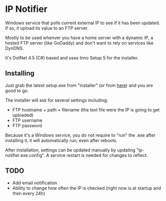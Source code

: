 IP Notifier
===========

Windows service that polls current external IP to see if it has been updated. If so, it upload its value to an FTP server.

Mostly to be used whenver you have a home server with a dynamic IP, a hosted FTP server (like GoDaddy) and don't want to rely on services like DynDNS.

It's DotNet 4.5 (C#) based and uses Inno Setup 5 for the installer.

Installing
-----------

Just grab the latest setup.exe from "installer" (or from [here](installer/setup.exe)) and you are good to go.

The installer will ask for several settings including:

* FTP hostname + path + filename (the text file were the IP is going to get uploaded)
* FTP username
* FTP password

Because it's a Windows service, you do not require to "run" the .exe after installing it, it will automatically run; even after reboots.

After installation, settings can be updated manually by updating "ip-notifier.exe.config". A service restart is needed for changes to reflect.

TODO
-----------

* Add email notification
* Ability to change how often the IP is checked (right now is at startup and then every 24h)

